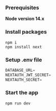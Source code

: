 
### Prerequisites

**Node version 14.x**


### Install packages

```shell
npm i
npm install next
```

### Setup .env file


```js
DATABASE_URL=
NEXTAUTH_JWT_SECRET=
NEXTAUTH_SECRET=
```

### Start the app

```shell
npm run dev
```
